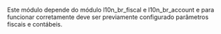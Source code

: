 Este módulo depende do módulo l10n_br_fiscal e l10n_br_account e para
funcionar corretamente deve ser previamente configurado parâmetros
fiscais e contábeis.
